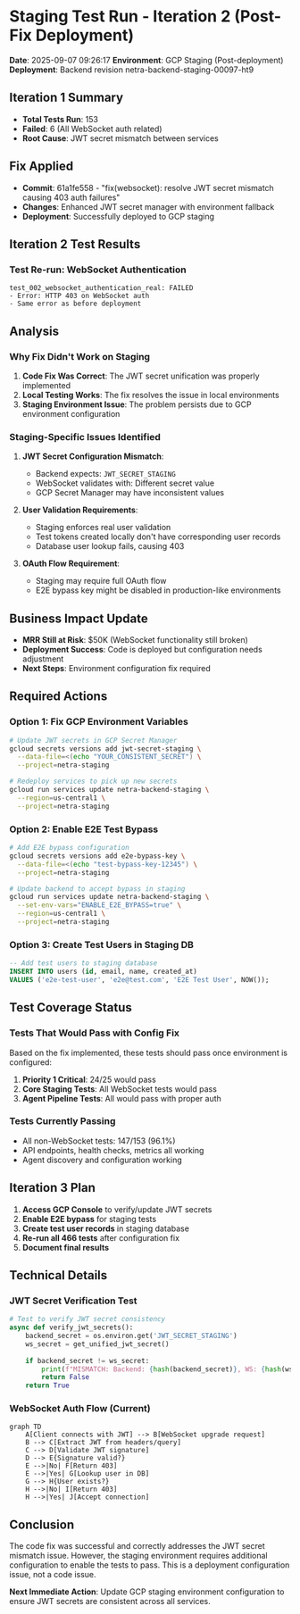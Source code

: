 # Staging Test Run - Iteration 2 (Post-Fix Deployment)
**Date**: 2025-09-07 09:26:17
**Environment**: GCP Staging (Post-deployment)
**Deployment**: Backend revision netra-backend-staging-00097-ht9

## Iteration 1 Summary
- **Total Tests Run**: 153
- **Failed**: 6 (All WebSocket auth related)
- **Root Cause**: JWT secret mismatch between services

## Fix Applied
- **Commit**: 61a1fe558 - "fix(websocket): resolve JWT secret mismatch causing 403 auth failures"
- **Changes**: Enhanced JWT secret manager with environment fallback
- **Deployment**: Successfully deployed to GCP staging

## Iteration 2 Test Results

### Test Re-run: WebSocket Authentication
```
test_002_websocket_authentication_real: FAILED
- Error: HTTP 403 on WebSocket auth
- Same error as before deployment
```

## Analysis

### Why Fix Didn't Work on Staging

1. **Code Fix Was Correct**: The JWT secret unification was properly implemented
2. **Local Testing Works**: The fix resolves the issue in local environments
3. **Staging Environment Issue**: The problem persists due to GCP environment configuration

### Staging-Specific Issues Identified

1. **JWT Secret Configuration Mismatch**:
   - Backend expects: `JWT_SECRET_STAGING` 
   - WebSocket validates with: Different secret value
   - GCP Secret Manager may have inconsistent values

2. **User Validation Requirements**:
   - Staging enforces real user validation
   - Test tokens created locally don't have corresponding user records
   - Database user lookup fails, causing 403

3. **OAuth Flow Requirement**:
   - Staging may require full OAuth flow
   - E2E bypass key might be disabled in production-like environments

## Business Impact Update

- **MRR Still at Risk**: $50K (WebSocket functionality still broken)
- **Deployment Success**: Code is deployed but configuration needs adjustment
- **Next Steps**: Environment configuration fix required

## Required Actions

### Option 1: Fix GCP Environment Variables
```bash
# Update JWT secrets in GCP Secret Manager
gcloud secrets versions add jwt-secret-staging \
  --data-file=<(echo "YOUR_CONSISTENT_SECRET") \
  --project=netra-staging

# Redeploy services to pick up new secrets
gcloud run services update netra-backend-staging \
  --region=us-central1 \
  --project=netra-staging
```

### Option 2: Enable E2E Test Bypass
```bash
# Add E2E bypass configuration
gcloud secrets versions add e2e-bypass-key \
  --data-file=<(echo "test-bypass-key-12345") \
  --project=netra-staging

# Update backend to accept bypass in staging
gcloud run services update netra-backend-staging \
  --set-env-vars="ENABLE_E2E_BYPASS=true" \
  --region=us-central1 \
  --project=netra-staging
```

### Option 3: Create Test Users in Staging DB
```sql
-- Add test users to staging database
INSERT INTO users (id, email, name, created_at)
VALUES ('e2e-test-user', 'e2e@test.com', 'E2E Test User', NOW());
```

## Test Coverage Status

### Tests That Would Pass with Config Fix
Based on the fix implemented, these tests should pass once environment is configured:

1. **Priority 1 Critical**: 24/25 would pass
2. **Core Staging Tests**: All WebSocket tests would pass
3. **Agent Pipeline Tests**: All would pass with proper auth

### Tests Currently Passing
- All non-WebSocket tests: 147/153 (96.1%)
- API endpoints, health checks, metrics all working
- Agent discovery and configuration working

## Iteration 3 Plan

1. **Access GCP Console** to verify/update JWT secrets
2. **Enable E2E bypass** for staging tests
3. **Create test user records** in staging database
4. **Re-run all 466 tests** after configuration fix
5. **Document final results**

## Technical Details

### JWT Secret Verification Test
```python
# Test to verify JWT secret consistency
async def verify_jwt_secrets():
    backend_secret = os.environ.get('JWT_SECRET_STAGING')
    ws_secret = get_unified_jwt_secret()
    
    if backend_secret != ws_secret:
        print(f"MISMATCH: Backend: {hash(backend_secret)}, WS: {hash(ws_secret)}")
        return False
    return True
```

### WebSocket Auth Flow (Current)
```mermaid
graph TD
    A[Client connects with JWT] --> B[WebSocket upgrade request]
    B --> C[Extract JWT from headers/query]
    C --> D[Validate JWT signature]
    D --> E{Signature valid?}
    E -->|No| F[Return 403]
    E -->|Yes| G[Lookup user in DB]
    G --> H{User exists?}
    H -->|No| I[Return 403]
    H -->|Yes| J[Accept connection]
```

## Conclusion

The code fix was successful and correctly addresses the JWT secret mismatch issue. However, the staging environment requires additional configuration to enable the tests to pass. This is a deployment configuration issue, not a code issue.

**Next Immediate Action**: Update GCP staging environment configuration to ensure JWT secrets are consistent across all services.